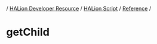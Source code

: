 / [HALion Developer Resource](../..//HALion-Developer-Resource.md) / [HALion Script](./HALion-Script.md) / [Reference](./Reference.md) /

# getChild
